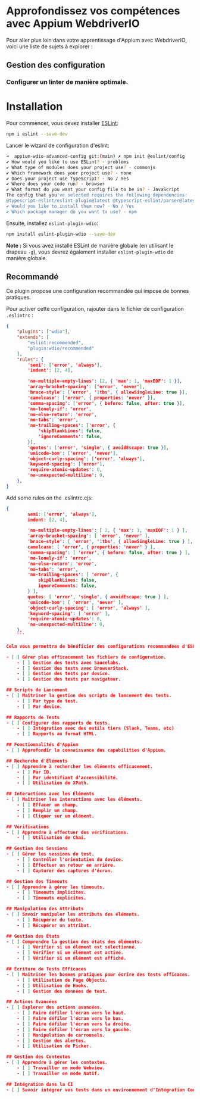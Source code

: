 
# Approfondissez vos compétences avec Appium WebdriverIO

Pour aller plus loin dans votre apprentissage d'Appium avec WebdriverIO, voici une liste de sujets à explorer :

## Gestion des configuration

### Configurer un linter de manière optimale.

# Installation

Pour commencer, vous devez installer [ESLint](https://eslint.org/):

```bash
npm i eslint --save-dev
```
Lancer le wizard de configuration d'eslint:

```bash
➜  appium-wdio-advanced-config git:(main) ✗ npm init @eslint/config
✔ How would you like to use ESLint? · problems
✔ What type of modules does your project use? · commonjs
✔ Which framework does your project use? · none
✔ Does your project use TypeScript? · No / Yes
✔ Where does your code run? · browser
✔ What format do you want your config file to be in? · JavaScript
The config that you've selected requires the following dependencies:
@typescript-eslint/eslint-plugin@latest @typescript-eslint/parser@latest
✔ Would you like to install them now? · No / Yes
✔ Which package manager do you want to use? · npm
```

Ensuite, installez `eslint-plugin-wdio`:

```bash
npm install eslint-plugin-wdio --save-dev
```

**Note :** Si vous avez installé ESLint de manière globale (en utilisant le drapeau `-g`), vous devrez également installer `eslint-plugin-wdio` de manière globale.

## Recommandé

Ce plugin propose une configuration recommandée qui impose de bonnes pratiques.

Pour activer cette configuration, rajouter dans le fichier de configuration `.eslintrc` :

```json
{
    "plugins": ["wdio"],
    "extends": [
        "eslint:recommended",
        "plugin:wdio/recommended"
    ],
    "rules": {
        'semi': ['error', 'always'],
        'indent': [2, 4],

        'no-multiple-empty-lines': [2, { 'max': 1, 'maxEOF': 1 }],
        'array-bracket-spacing': ['error', 'never'],
        'brace-style': ['error', '1tbs', { allowSingleLine: true }],
        'camelcase': ['error', { properties: 'never' }],
        'comma-spacing': ['error', { before: false, after: true }],
        'no-lonely-if': 'error',
        'no-else-return': 'error',
        'no-tabs': 'error',
        'no-trailing-spaces': ['error', {
            'skipBlankLines': false,
            'ignoreComments': false,
        }],
        'quotes': ['error', 'single', { avoidEscape: true }],
        'unicode-bom': ['error', 'never'],
        'object-curly-spacing': ['error', 'always'],
        'keyword-spacing': ['error'],
        'require-atomic-updates': 0,
        'no-unexpected-multiline': 0,
    },
}
```

Add some rules on the .eslintrc.cjs:


```json
{
        semi: ['error', 'always'],
        indent: [2, 4],

        'no-multiple-empty-lines': [ 2, { 'max': 1, 'maxEOF': 1 } ],
        'array-bracket-spacing': [ 'error', 'never' ],
        'brace-style': [ 'error', '1tbs', { allowSingleLine: true } ],
        camelcase: [ 'error', { properties: 'never' } ],
        'comma-spacing': [ 'error', { before: false, after: true } ],
        'no-lonely-if': 'error',
        'no-else-return': 'error',
        'no-tabs': 'error',
        'no-trailing-spaces': [ 'error', {
            skipBlankLines: false,
            ignoreComments: false,
        } ],
        quotes: [ 'error', 'single', { avoidEscape: true } ],
        'unicode-bom': [ 'error', 'never' ],
        'object-curly-spacing': [ 'error', 'always' ],
        'keyword-spacing': [ 'error' ],
        'require-atomic-updates': 0,
        'no-unexpected-multiline': 0,
    },
    ```

Cela vous permettra de bénéficier des configurations recommandées d'ESLint et de `eslint-plugin-wdio`.

- [ ] Gérer plus efficacement les fichiers de configuration.
    - [ ] Gestion des tests avec Saucelabs.
    - [ ] Gestion des tests avec BrowserStack.
    - [ ] Gestion des tests par device.
    - [ ] Gestion des tests par navigateur.

## Scripts de Lancement
- [ ] Maîtriser la gestion des scripts de lancement des tests.
    - [ ] Par type de test.
    - [ ] Par device.

## Rapports de Tests
- [ ] Configurer des rapports de tests.
    - [ ] Intégration avec des outils tiers (Slack, Teams, etc)
    - [ ] Rapports au format HTML.

## Fonctionnalités d'Appium
- [ ] Approfondir la connaissance des capabilities d'Appium.

## Recherche d'Éléments
- [ ] Apprendre à rechercher les éléments efficacement.
    - [ ] Par ID.
    - [ ] Par identifiant d'accessibilité.
    - [ ] Utilisation de XPath.

## Interactions avec les Éléments
- [ ] Maîtriser les interactions avec les éléments.
    - [ ] Effacer un champ.
    - [ ] Remplir un champ.
    - [ ] Cliquer sur un élément.

## Vérifications
- [ ] Apprendre à effectuer des vérifications.
    - [ ] Utilisation de Chai.

## Gestion des Sessions
- [ ] Gérer les sessions de test.
    - [ ] Contrôler l'orientation du device.
    - [ ] Effectuer un retour en arrière.
    - [ ] Capturer des captures d'écran.

## Gestion des Timeouts
- [ ] Apprendre à gérer les timeouts.
    - [ ] Timeouts implicites.
    - [ ] Timeouts explicites.

## Manipulation des Attributs
- [ ] Savoir manipuler les attributs des éléments.
    - [ ] Récupérer du texte.
    - [ ] Récupérer un attribut.

## Gestion des États
- [ ] Comprendre la gestion des états des éléments.
    - [ ] Vérifier si un élément est sélectionné.
    - [ ] Vérifier si un élément est activé.
    - [ ] Vérifier si un élément est affiché.

## Écriture de Tests Efficaces
- [ ] Maîtriser les bonnes pratiques pour écrire des tests efficaces.
    - [ ] Utilisation de Page Objects.
    - [ ] Utilisation de Hooks.
    - [ ] Gestion des données de test.

## Actions Avancées
- [ ] Explorer des actions avancées.
    - [ ] Faire défiler l'écran vers le haut.
    - [ ] Faire défiler l'écran vers le bas.
    - [ ] Faire défiler l'écran vers la droite.
    - [ ] Faire défiler l'écran vers la gauche.
    - [ ] Manipulation de carrousels.
    - [ ] Gestion des alertes.
    - [ ] Utilisation de Picker.

## Gestion des Contextes
- [ ] Apprendre à gérer les contextes.
    - [ ] Travailler en mode Webview.
    - [ ] Travailler en mode Natif.

## Intégration dans la CI
- [ ] Savoir intégrer vos tests dans un environnement d'Intégration Continue (CI).

